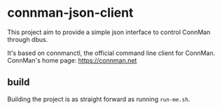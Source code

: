 # connman-json-client

This project aim to provide a simple json interface to control ConnMan through dbus.

It's based on connmanctl, the official command line client for ConnMan.
ConnMan's home page: https://connman.net

## build

Building the project is as straight forward as running `run-me.sh`.
